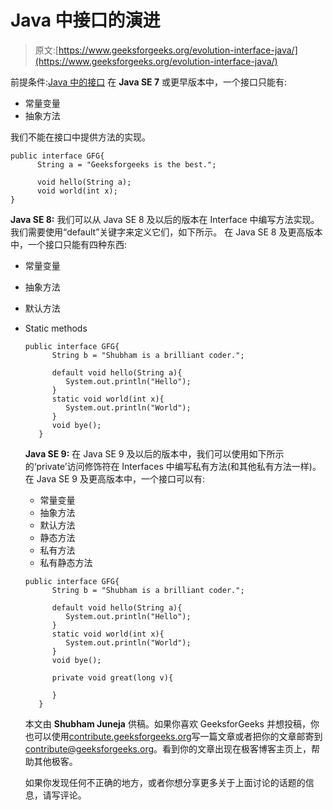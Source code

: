 # Java 中接口的演进

> 原文:[https://www.geeksforgeeks.org/evolution-interface-java/](https://www.geeksforgeeks.org/evolution-interface-java/)

前提条件:[Java 中的接口](https://www.geeksforgeeks.org/interfaces-in-java/)
在 **Java SE 7** 或更早版本中，一个接口只能有:

*   常量变量
*   抽象方法

我们不能在接口中提供方法的实现。

```
public interface GFG{
      String a = "Geeksforgeeks is the best.";

      void hello(String a);
      void world(int x);
}
```

**Java SE 8:**
我们可以从 Java SE 8 及以后的版本在 Interface 中编写方法实现。我们需要使用“default”关键字来定义它们，如下所示。
在 Java SE 8 及更高版本中，一个接口只能有四种东西:

*   常量变量
*   抽象方法
*   默认方法
*   Static methods

    ```
    public interface GFG{
          String b = "Shubham is a brilliant coder.";

          default void hello(String a){
             System.out.println("Hello");
          }
          static void world(int x){
             System.out.println("World");
          }
          void bye();
       }
    ```

    **Java SE 9:**
    在 Java SE 9 及以后的版本中，我们可以使用如下所示的‘private’访问修饰符在 Interfaces 中编写私有方法(和其他私有方法一样)。
    在 Java SE 9 及更高版本中，一个接口可以有:

    *   常量变量
    *   抽象方法
    *   默认方法
    *   静态方法
    *   私有方法
    *   私有静态方法

    ```
    public interface GFG{
          String b = "Shubham is a brilliant coder.";

          default void hello(String a){
             System.out.println("Hello");
          }
          static void world(int x){
             System.out.println("World");
          }
          void bye();

          private void great(long v){

          }
       }
    ```

    本文由 **Shubham Juneja** 供稿。如果你喜欢 GeeksforGeeks 并想投稿，你也可以使用[contribute.geeksforgeeks.org](http://www.contribute.geeksforgeeks.org)写一篇文章或者把你的文章邮寄到 contribute@geeksforgeeks.org。看到你的文章出现在极客博客主页上，帮助其他极客。

    如果你发现任何不正确的地方，或者你想分享更多关于上面讨论的话题的信息，请写评论。